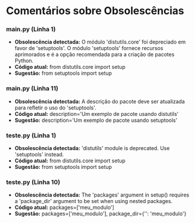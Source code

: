 # Comentários sobre Obsolescências

### main.py (Linha 1)
- **Obsolescência detectada:** O módulo 'distutils.core' foi depreciado em favor de 'setuptools'. O módulo 'setuptools' fornece recursos aprimorados e é a opção recomendada para a criação de pacotes Python.
- **Código atual:** from distutils.core import setup
- **Sugestão:** from setuptools import setup


### main.py (Linha 11)
- **Obsolescência detectada:** A descrição do pacote deve ser atualizada para refletir o uso do 'setuptools'.
- **Código atual:** description='Um exemplo de pacote usando distutils'
- **Sugestão:** description='Um exemplo de pacote usando setuptools'


### teste.py (Linha 1)
- **Obsolescência detectada:** 'distutils' module is deprecated. Use 'setuptools' instead.
- **Código atual:** from distutils.core import setup
- **Sugestão:** from setuptools import setup


### teste.py (Linha 10)
- **Obsolescência detectada:** The 'packages' argument in setup() requires a 'package_dir' argument to be set when using nested packages.
- **Código atual:** packages=['meu_modulo']
- **Sugestão:** packages=['meu_modulo'],  package_dir={'': 'meu_modulo'}

